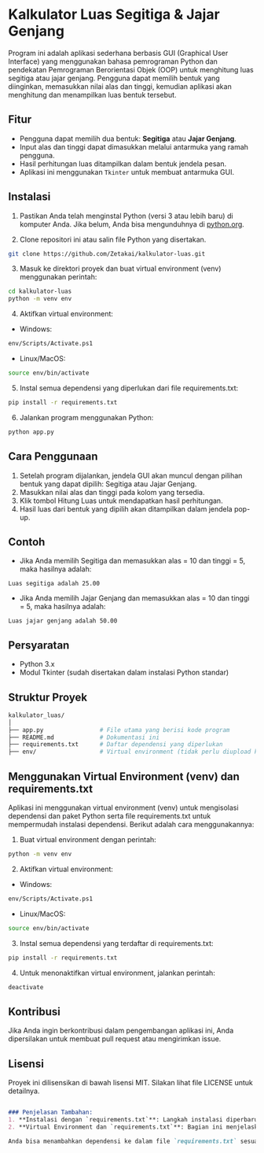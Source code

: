 # Kalkulator Luas Segitiga & Jajar Genjang

Program ini adalah aplikasi sederhana berbasis GUI (Graphical User Interface) yang menggunakan bahasa pemrograman Python dan pendekatan Pemrograman Berorientasi Objek (OOP) untuk menghitung luas segitiga atau jajar genjang. Pengguna dapat memilih bentuk yang diinginkan, memasukkan nilai alas dan tinggi, kemudian aplikasi akan menghitung dan menampilkan luas bentuk tersebut.

## Fitur
- Pengguna dapat memilih dua bentuk: **Segitiga** atau **Jajar Genjang**.
- Input alas dan tinggi dapat dimasukkan melalui antarmuka yang ramah pengguna.
- Hasil perhitungan luas ditampilkan dalam bentuk jendela pesan.
- Aplikasi ini menggunakan `Tkinter` untuk membuat antarmuka GUI.

## Instalasi

1. Pastikan Anda telah menginstal Python (versi 3 atau lebih baru) di komputer Anda. Jika belum, Anda bisa mengunduhnya di [python.org](https://www.python.org/downloads/).

2. Clone repositori ini atau salin file Python yang disertakan.

```bash
git clone https://github.com/Zetakai/kalkulator-luas.git
```
3. Masuk ke direktori proyek dan buat virtual environment (venv) menggunakan perintah:

```bash
cd kalkulator-luas
python -m venv env
```

4. Aktifkan virtual environment:

- Windows:
```bash
env/Scripts/Activate.ps1
```
- Linux/MacOS:
```bash
source env/bin/activate
```

5. Instal semua dependensi yang diperlukan dari file requirements.txt:

```bash
pip install -r requirements.txt
```
6. Jalankan program menggunakan Python:
   
```bash
python app.py
```

## Cara Penggunaan
1. Setelah program dijalankan, jendela GUI akan muncul dengan pilihan bentuk yang dapat dipilih: Segitiga atau Jajar Genjang.
2. Masukkan nilai alas dan tinggi pada kolom yang tersedia.
3. Klik tombol Hitung Luas untuk mendapatkan hasil perhitungan.
4. Hasil luas dari bentuk yang dipilih akan ditampilkan dalam jendela pop-up.

## Contoh
- Jika Anda memilih Segitiga dan memasukkan alas = 10 dan tinggi = 5, maka hasilnya adalah:
```plaintext
Luas segitiga adalah 25.00
```
- Jika Anda memilih Jajar Genjang dan memasukkan alas = 10 dan tinggi = 5, maka hasilnya adalah:
```plaintext
Luas jajar genjang adalah 50.00
```

## Persyaratan
- Python 3.x
- Modul Tkinter (sudah disertakan dalam instalasi Python standar)

## Struktur Proyek

```bash
kalkulator_luas/
│
├── app.py                # File utama yang berisi kode program
├── README.md             # Dokumentasi ini
├── requirements.txt      # Daftar dependensi yang diperlukan
├── env/                  # Virtual environment (tidak perlu diupload ke repositori)
```

## Menggunakan Virtual Environment (venv) dan requirements.txt
Aplikasi ini menggunakan virtual environment (venv) untuk mengisolasi dependensi dan paket Python serta file requirements.txt untuk mempermudah instalasi dependensi. Berikut adalah cara menggunakannya:

1. Buat virtual environment dengan perintah:

```bash
python -m venv env
```
2.  Aktifkan virtual environment:
- Windows:
```bash
env/Scripts/Activate.ps1
```
- Linux/MacOS:
```bash
source env/bin/activate
```
3.  Instal semua dependensi yang terdaftar di requirements.txt:
```bash
pip install -r requirements.txt
```
4.  Untuk menonaktifkan virtual environment, jalankan perintah:
```bash
deactivate
```

## Kontribusi
Jika Anda ingin berkontribusi dalam pengembangan aplikasi ini, Anda dipersilakan untuk membuat pull request atau mengirimkan issue.

## Lisensi
Proyek ini dilisensikan di bawah lisensi MIT. Silakan lihat file LICENSE untuk detailnya.

```markdown

### Penjelasan Tambahan:
1. **Instalasi dengan `requirements.txt`**: Langkah instalasi diperbarui untuk memasukkan penggunaan `requirements.txt` agar pengguna dapat menginstal semua dependensi sekaligus.
2. **Virtual Environment dan `requirements.txt`**: Bagian ini menjelaskan bagaimana mengisolasi proyek dan mengelola dependensi menggunakan virtual environment serta file `requirements.txt`.

Anda bisa menambahkan dependensi ke dalam file `requirements.txt` sesuai dengan kebutuhan proyek Anda.
```
